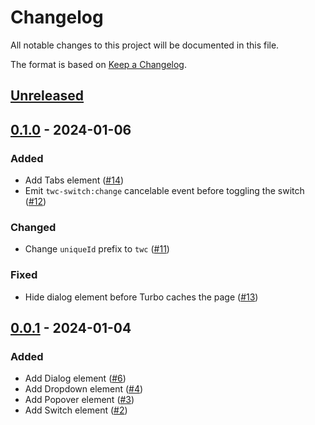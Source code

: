 # Changelog

All notable changes to this project will be documented in this file.

The format is based on [Keep a Changelog](https://keepachangelog.com/en/1.0.0/).

## [Unreleased]

## [0.1.0] - 2024-01-06

### Added

- Add Tabs element ([#14](https://github.com/abeidahmed/tailwindcss-elements/pull/14))
- Emit `twc-switch:change` cancelable event before toggling the switch ([#12](https://github.com/abeidahmed/tailwindcss-elements/pull/12))

### Changed

- Change `uniqueId` prefix to `twc` ([#11](https://github.com/abeidahmed/tailwindcss-elements/pull/11))

### Fixed

- Hide dialog element before Turbo caches the page ([#13](https://github.com/abeidahmed/tailwindcss-elements/pull/13))

## [0.0.1] - 2024-01-04

### Added

- Add Dialog element ([#6](https://github.com/abeidahmed/tailwindcss-elements/pull/6))
- Add Dropdown element ([#4](https://github.com/abeidahmed/tailwindcss-elements/pull/4))
- Add Popover element ([#3](https://github.com/abeidahmed/tailwindcss-elements/pull/3))
- Add Switch element ([#2](https://github.com/abeidahmed/tailwindcss-elements/pull/2))

[unreleased]: https://github.com/abeidahmed/tailwindcss-elements/compare/v0.1.0...HEAD
[0.1.0]: https://github.com/abeidahmed/tailwindcss-elements/compare/v0.0.1...v0.1.0
[0.0.1]: https://github.com/abeidahmed/tailwindcss-elements/releases/tag/v0.0.1
